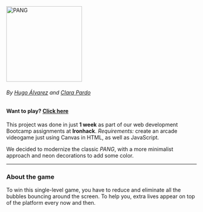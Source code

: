 <img src="https://res.cloudinary.com/clarapardo/image/upload/v1653759753/coollogo_com-253964951_nty98m.png" alt="PANG" width="200"/>

###### By [Hugo Álvarez](https://github.com/HugoHap) and [Clara Pardo](https://github.com/clarapardo)

#### Want to play? [Click here](https://clarapardo-ironhack.github.io/PANG-byHC/)


This project was done in just **1 week** as part of our web development Bootcamp assignments at **Ironhack**. 
*Requirements:* create an arcade videogame just using Canvas in HTML, as well as JavaScript. 

We decided to modernize the classic *PANG*, with a more minimalist approach and neon decorations to add some color. 


---
### About the game

To win this single-level game, you have to reduce and eliminate all the bubbles bouncing around the screen. To help you, extra lives appear on top of the platform every now and then.
